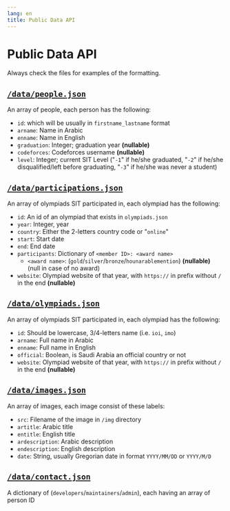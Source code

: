 ```yaml
---
lang: en
title: Public Data API
---
```

# Public Data API

Always check the files for examples of the formatting.

## [`/data/people.json`](/data/people.json)
An array of people, each person has the following:
- `id`: which will be usually in `firstname_lastname` format
- `arname`: Name in Arabic
- `enname`: Name in English 
- `graduation`: Integer; graduation year **(nullable)**
- `codeforces`: Codeforces username **(nullable)**
- `level`: Integer; current SIT Level ("`-1`" if he/she graduated, "`-2`" if he/she disqualified/left before graduating, "`-3`" if he/she was never a student)

## [`/data/participations.json`](/data/participations.json)
An array of olympiads SIT participated in, each olympiad has the following:
- `id`: An id of an olympiad that exists in `olympiads.json`
- `year`: Integer, year
- `country`: Either the 2-letters country code or "`online`"
- `start`: Start date
- `end`: End date
- `participants`: Dictionary of `<member ID>: <award name>`
    - `<award name>`: (`gold`/`silver`/`bronze`/`hounarablemention`) **(nullable)** (null in case of no award)
- `website`: Olympiad website of that year, with `https://` in prefix without `/` in the end **(nullable)**

## [`/data/olympiads.json`](/data/olympiads.json)
An array of olympiads SIT participated in, each olympiad has the following:
- `id`: Should be lowercase, 3/4-letters name (i.e. `ioi`, `imo`)
- `arname`: Full name in Arabic
- `enname`: Full name in English 
- `official`: Boolean, is Saudi Arabia an official country or not
- `website`: Olympiad website of that year, with `https://` in prefix without `/` in the end **(nullable)**

## [`/data/images.json`](/data/images.json)
An array of images, each image consist of these labels:
- `src`: Filename of the image in `/img` directory
- `artitle`: Arabic title
- `entitle`: English title
- `ardescription`: Arabic description
- `endescription`: English description
- `date`: String, usually Gregorian date in format `YYYY/MM/DD` or `YYYY/M/D`

## [`/data/contact.json`](/data/contact.json)
A dictionary of (`developers`/`maintainers`/`admin`), each having an array of person ID
